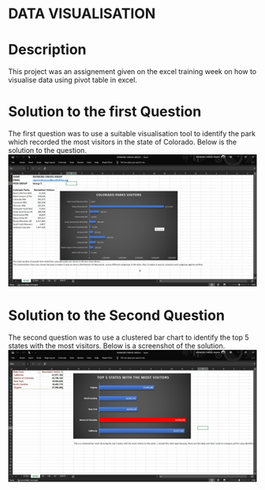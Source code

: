 # DATA VISUALISATION 

# Description
This project was an assignement given on the excel training week on how to visualise data using pivot table in excel. 

# Solution to the first Question
The first question was to use a suitable visualisation tool to identify the park which recorded the most visitors in the state of Colorado. Below is the solution to the question.
![First Solution](./images/Image%201.png)

# Solution to the Second Question
  The second question was to use a clustered bar chart to identify the top 5 states with the most visitors. Below is a screenshot of the solution.
  ![Second Solution](./images/Image%202.png)
  